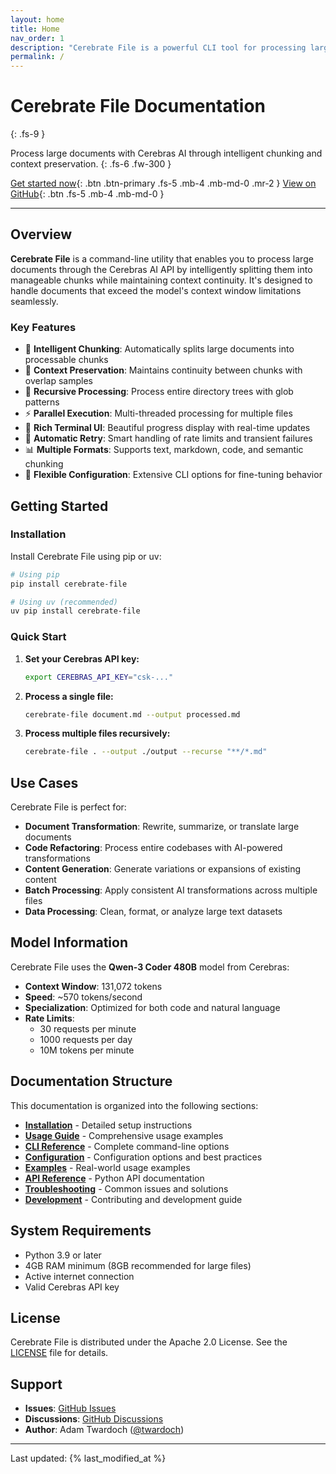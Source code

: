 ```yaml
---
layout: home
title: Home
nav_order: 1
description: "Cerebrate File is a powerful CLI tool for processing large documents with Cerebras AI"
permalink: /
---
```


# Cerebrate File Documentation
{: .fs-9 }

Process large documents with Cerebras AI through intelligent chunking and context preservation.
{: .fs-6 .fw-300 }

[Get started now](#getting-started){: .btn .btn-primary .fs-5 .mb-4 .mb-md-0 .mr-2 } [View on GitHub](https://github.com/twardoch/cerebrate-file){: .btn .fs-5 .mb-4 .mb-md-0 }

---

## Overview

**Cerebrate File** is a command-line utility that enables you to process large documents through the Cerebras AI API by intelligently splitting them into manageable chunks while maintaining context continuity. It's designed to handle documents that exceed the model's context window limitations seamlessly.

### Key Features

- 🧩 **Intelligent Chunking**: Automatically splits large documents into processable chunks
- 🔗 **Context Preservation**: Maintains continuity between chunks with overlap samples
- 📁 **Recursive Processing**: Process entire directory trees with glob patterns
- ⚡ **Parallel Execution**: Multi-threaded processing for multiple files
- 🎨 **Rich Terminal UI**: Beautiful progress display with real-time updates
- 🔄 **Automatic Retry**: Smart handling of rate limits and transient failures
- 📊 **Multiple Formats**: Supports text, markdown, code, and semantic chunking
- 🎯 **Flexible Configuration**: Extensive CLI options for fine-tuning behavior

## Getting Started

### Installation

Install Cerebrate File using pip or uv:

```bash
# Using pip
pip install cerebrate-file

# Using uv (recommended)
uv pip install cerebrate-file
```

### Quick Start

1. **Set your Cerebras API key:**
   ```bash
   export CEREBRAS_API_KEY="csk-..."
   ```

2. **Process a single file:**
   ```bash
   cerebrate-file document.md --output processed.md
   ```

3. **Process multiple files recursively:**
   ```bash
   cerebrate-file . --output ./output --recurse "**/*.md"
   ```

## Use Cases

Cerebrate File is perfect for:

- **Document Transformation**: Rewrite, summarize, or translate large documents
- **Code Refactoring**: Process entire codebases with AI-powered transformations
- **Content Generation**: Generate variations or expansions of existing content
- **Batch Processing**: Apply consistent AI transformations across multiple files
- **Data Processing**: Clean, format, or analyze large text datasets

## Model Information

Cerebrate File uses the **Qwen-3 Coder 480B** model from Cerebras:

- **Context Window**: 131,072 tokens
- **Speed**: ~570 tokens/second
- **Specialization**: Optimized for both code and natural language
- **Rate Limits**:
  - 30 requests per minute
  - 1000 requests per day
  - 10M tokens per minute

## Documentation Structure

This documentation is organized into the following sections:

- **[Installation](installation/)** - Detailed setup instructions
- **[Usage Guide](usage/)** - Comprehensive usage examples
- **[CLI Reference](cli-reference/)** - Complete command-line options
- **[Configuration](configuration/)** - Configuration options and best practices
- **[Examples](examples/)** - Real-world usage examples
- **[API Reference](api-reference/)** - Python API documentation
- **[Troubleshooting](troubleshooting/)** - Common issues and solutions
- **[Development](development/)** - Contributing and development guide

## System Requirements

- Python 3.9 or later
- 4GB RAM minimum (8GB recommended for large files)
- Active internet connection
- Valid Cerebras API key

## License

Cerebrate File is distributed under the Apache 2.0 License. See the [LICENSE](https://github.com/twardoch/cerebrate-file/blob/main/LICENSE) file for details.

## Support

- **Issues**: [GitHub Issues](https://github.com/twardoch/cerebrate-file/issues)
- **Discussions**: [GitHub Discussions](https://github.com/twardoch/cerebrate-file/discussions)
- **Author**: Adam Twardoch ([@twardoch](https://github.com/twardoch))

---

<div class="text-delta">
  Last updated: {% last_modified_at %}
</div>